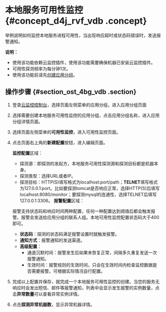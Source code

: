 # 本地服务可用性监控 {#concept_d4j_rvf_vdb .concept}

举例说明如何监控本地服务进程可用性，当出现响应超时或状态码错误时，发送报警通知。

**说明：** 

-   使用该功能依赖云监控插件，使用该功能需要确保机器已安装云监控插件。
-   可用性探测频率为每分钟1次。
-   使用该功能前请先[创建应用分组](intl.zh-CN/用户指南/应用分组/创建应用分组.md#)。

## 操作步骤 {#section_ost_4bg_vdb .section}

1.  登录[云监控控制台](https://cms.console.aliyun.com/?spm=a2c4g.11186623.2.5.6tg2Gb#/home/ecs)，选择页面左侧菜单的应用分组，进入应用分组页面
2.  选择需要创建本地服务可用性监控的应用分组，点击应用分组名称，进入应用分组详情页面。
3.  选择页面左侧菜单的**可用性监控**，进入可用性监控页面。
4.  点击页面右上角的**新建配置**按钮，进入编辑页面。

    **监控配置**区域：

    -   探测源：即探测的发起方，本地服务可用性探测源和探测目标都是机器本身。
    -   探测类型：选择URL或者IP。
    -   探测目标：HTTP\(S\)填写格式为localhost:port/path；**TELNET**填写格式为127.0.0.1:port。比如要探测tomcat是否响应正常，选择HTTP\(S\)后填写localhost:8080/monitor；要探测mysql的连通性，选择TELNET后填写127.0.0.1:3306。
    **报警配置**区域：

    报警支持状态码和响应时间两种配置，任何一种配置达到阈值后都会触发报警。报警会发送给应用分组的联系人组。本地可用性监控配置状态码大于400即可。

    -   **状态码**：探测的状态码满足报警设置时就触发报警。
    -   **通知方式**：报警通知的发送渠道。
    -   **高级配置**：
        -   通道沉默时间：报警发生后如果未恢复正常，间隔多久重复发送一次报警通知。
        -   生效时间：报警规则的生效时间，只会在生效时间内检查监控数据是否需要报警。可根据实际情况自行配置。
5.  完成以上配置并保存，就完成一个本地服务可用性监控的创建。当您的服务无响应时会发出短信、邮件等报警通知，列表中会显示发生报警的实例数量，点击**异常数量**可以查看异常实例详情。
6.  点击**探测异常机器数**，显示异常机器详情。

